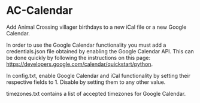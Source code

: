 # AC-Calendar
Add Animal Crossing villager birthdays to a new iCal file or a new Google Calendar.

In order to use the Google Calendar functionality you must add a credentials.json file obtained by enabling the Google Calendar API. This can be done quickly by following the instructions on this page: https://developers.google.com/calendar/quickstart/python.

In config.txt, enable Google Calendar and iCal functionality by setting their respective fields to 1. Disable by setting them to any other value.

timezones.txt contains a list of accepted timezones for Google Calendar.

